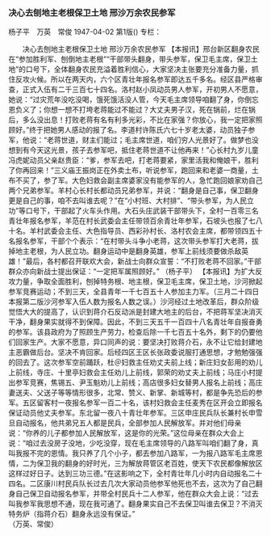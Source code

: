 ### 决心去刨地主老根保卫土地  邢沙万余农民参军
杨子平　万英　常俊
1947-04-02
第1版()
专栏：

　　决心去刨地主老根保卫土地
    邢沙万余农民参军
    【本报讯】邢台新区翻身农民在“参加胜利军、刨倒地主老根”“干部带头翻身，带头参军，保卫毛主席，保卫土地”的口号下，全体翻身农民充溢着胜利信心，大家坚决主张要充分准备力量，抓住反攻火候。所以在两天内，六个区青壮年报名参军即达五千多名。经区县严格审查，正式入伍有二千三百七十四名。洛村赵小凤动员男人参军，开初男人不愿意，她说：“过灾荒年没吃没喝，饿死饿活没人管，今天毛主席领导咱翻了身，你倒忘恩负义了；你想一想不打垮老蒋能过不能过？大丈夫男子汉，死在锅前，烂在锅后，多么没出息！打败老蒋有名有利多光彩，不比在家强？你放心，我一定把家照顾好。”终于把她男人感动的报了名。李道村许陈氏六七十岁老太婆，动员独子参军，他说：“老蒋世道，财主们能过；毛主席世道，咱们穷人光景好了。做梦也没想到有今天这光景，孩子去参军吧，抵住老蒋世道不让他再来！”心长村九岁儿童冯虎妮动员父亲赵贵臣：“爹，参军去吧，打老蒋要紧，家里活我和俺娘干，胜利了你再回来！”三义庙王振岗正在外卖土布，听说参军，跑回来和老婆一商量，土布不买了，参了军。大色妇救会副主席婆家没有能参军的人，急忙跑回娘家劝自己两个兄弟参军。羊村心长村长都动员兄弟参军，并说：“翻身是自己事，保卫翻身更是自己的事，咱不去叫谁去呢？”在“小村班、大村排”、“带头参军，为人民立功”等口号下，干部起了火车头作用。大石头庄武装干部带头下，全村一百零三名青壮年报名参军，羊范在村长武委会主任带领百余青壮年参军，石坡头也报了七八十名。羊村武委会主任、大色指导员、西彩孙村长、洛村农会主席，都带领四五十名报名参军，干部个个表示：“在村带头斗争小老蒋，这次带头参军打大老蒋，拔掉地主老根，为人民立功。翻身运动中是翻身英雄，参军上前线须要做杀敌英雄！”最后，各村都召开联欢大会，新战士向群众宣誓：“不打败老蒋不回家。”干部群众亦向新战士提出保证：“一定把军属照顾好。”    （杨子平）
    【本报讯】为扩大反攻力量，争取全面胜利，刨掉特务根、地主根，保卫毛主席，保卫土地，沙河掀起参军竞赛运动；不到三天，全县青年一千七百五十人参加主力军。（三月二十四日本报第二版沙河参军入伍人数为报名人数之误。）沙河经过土地改革后，群众阶级觉悟大大的提高了，认识到蒋介石反动派是封建大地主的后台，不把蒋军坚决消灭干净，翻身果实就得不到保障。因此，不到三天五千一百四十八名青壮年自报奋勇的参军。该县政府为了照顾生产劳力，检查后除一千七百五十名外，剩下的仍要他们回家生产。大家不愿意，异口同声的说：要坚决打败蒋介石，永不让它给封建地主恶霸做后台。坚决不肯回家。后经四区王区长张政委说服打通思想，才勉勉强强的回去了。这次参军空前踊跃，杜＠妇救主任劝丈夫前上线；新庄妇女彭用的劝儿上前线，寺庄、十里亭妇救会主任劝儿上前线，郭荣的劝丈夫上前线；马庄小村提出参军竞赛，焦锡五、尹玉魁劝儿上前线；高店很多妇女替男人报名上前线；高庄妻送夫、父送子等等情形很多，北常、赞义、新掌、新城等村，都是争先恐后的参军。五区留客村一夜报名参军一百二十名，该村妇救会主任麦秀在区开会立即报名保证动员他丈夫参军。东北留一夜八十青壮年参军。三区申庄民兵队长兼村长申雪旦自动报名，他共弟兄五人都是民兵，全部参加人民解放军。并对他们母亲说：“你养的儿子都参加人民解放军，这是你的光荣。”这位母亲在群众大会上说：“咱过去没房子没地，少吃没穿，现在毛主席领导的八路军叫咱们翻了身，真叫我报不完的恩情。我只养了几个小子，都去参加八路军，一为报八路军毛主席恩情，二为保卫我的翻身的好时光，三为解放蒋管区老百姓，使天下农民都像解放区这样过好日子。达到三功三德。”在这影响之下，全村青壮年几小时内自动报名二十四名。二区康川村民兵队长过去几次大家动员他参军他死也不去，这次为了自己翻身自己保卫自动报名参军，并带全村民兵十二人参军，他在群众大会上说：“过去叫我参军我思想不通，现在我可通了。翻身果实自己不去保卫叫谁去保卫？不消灭特务炉（指蒋介石）翻身永远没有保证。”          
      （万英、常俊）
